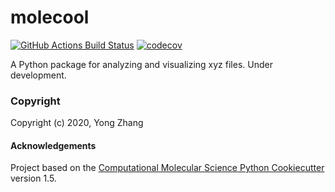 molecool
==============================
[//]: # (Badges)
[![GitHub Actions Build Status](https://github.com/REPLACE_WITH_OWNER_ACCOUNT/molecool/workflows/CI/badge.svg)](https://github.com/REPLACE_WITH_OWNER_ACCOUNT/molecool/actions?query=workflow%3ACI)
[![codecov](https://codecov.io/gh/REPLACE_WITH_OWNER_ACCOUNT/molecool/branch/master/graph/badge.svg)](https://codecov.io/gh/REPLACE_WITH_OWNER_ACCOUNT/molecool/branch/master)


A Python package for analyzing and visualizing xyz files. Under development.

### Copyright

Copyright (c) 2020, Yong Zhang


#### Acknowledgements
 
Project based on the 
[Computational Molecular Science Python Cookiecutter](https://github.com/molssi/cookiecutter-cms) version 1.5.
